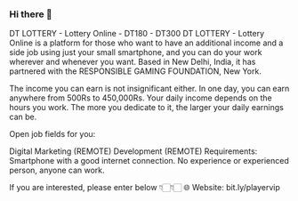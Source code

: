 ### Hi there 👋

DT LOTTERY - Lottery Online - DT180 - DT300
DT LOTTERY - Lottery Online is a platform for those who want to have an additional income and a side job using just your small smartphone, and you can do your work wherever and whenever you want. Based in New Delhi, India, it has partnered with the RESPONSIBLE GAMING FOUNDATION, New York. 

The income you can earn is not insignificant either. In one day, you can earn anywhere from 500Rs to 450,000Rs. Your daily income depends on the hours you work. The more you dedicate to it, the larger your daily earnings can be.

Open job fields for you:

Digital Marketing (REMOTE)
Development (REMOTE)
Requirements: Smartphone with a good internet connection.
No experience or experienced person, anyone can work.

If you are interested, please enter below 👇🏻👇🏻
🌐 Website: bit.ly/playervip
